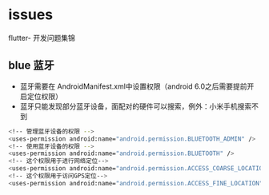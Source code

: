 # issues

flutter- 开发问题集锦

## blue 蓝牙

- 蓝牙需要在 AndroidManifest.xml中设置权限（android 6.0之后需要提前开启定位权限）
- 蓝牙只能发现部分蓝牙设备，面配对的硬件可以搜索，例外：小米手机搜索不到


```bash
<!-- 管理蓝牙设备的权限 -->
<uses-permission android:name="android.permission.BLUETOOTH_ADMIN" />
<!-- 使用蓝牙设备的权限 -->
<uses-permission android:name="android.permission.BLUETOOTH" />
<!-- 这个权限用于进行网络定位-->
<uses-permission android:name="android.permission.ACCESS_COARSE_LOCATION"></uses-permission>
<!-- 这个权限用于访问GPS定位-->
<uses-permission android:name="android.permission.ACCESS_FINE_LOCATION"></uses-permission>
```
